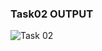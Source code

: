 ### Task02 OUTPUT

![Task 02](https://github.com/user-attachments/assets/b3bfa02e-20e5-45cb-a5e7-1fba390e384b)
